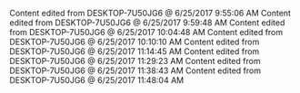 Content edited from DESKTOP-7U50JG6 @ 6/25/2017 9:55:06 AM 
Content edited from DESKTOP-7U50JG6 @ 6/25/2017 9:59:48 AM Content edited from DESKTOP-7U50JG6 @ 6/25/2017 10:04:48 AM Content edited from DESKTOP-7U50JG6 @ 6/25/2017 10:10:10 AM Content edited from DESKTOP-7U50JG6 @ 6/25/2017 11:14:45 AM Content edited from DESKTOP-7U50JG6 @ 6/25/2017 11:29:23 AM Content edited from DESKTOP-7U50JG6 @ 6/25/2017 11:38:43 AM Content edited from DESKTOP-7U50JG6 @ 6/25/2017 11:48:04 AM